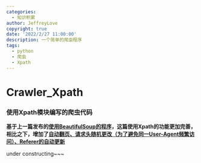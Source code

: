 ```yaml
---
categories:
  - 知识积累
author: JeffreyLove
copyright: true
date: '2022/2/27 11:00:00'
description: 一个简单的爬虫程序
tags:
  - python
  - 爬虫
  - Xpath
---
```

# Crawler_Xpath  
### 使用Xpath模块编写的爬虫代码  
**基于上一篇发布的[使用BeautifulSoup的程序](https://github.com/Jeffrey-love/Crawler_BeautifulSoup)，这篇使用Xpath的功能更加完善，相比之下，增加了<u>自动翻页、请求头随机更改（为了避免同一User-Agent频繁访问）、Referer的自动更新</u>**  

under constructing~~~
